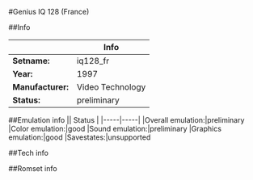 #Genius IQ 128 (France)

##Info

||Info|
|-----|-----|
|**Setname:**|iq128_fr
|**Year:**|1997
|**Manufacturer:**|Video Technology
|**Status:**|preliminary

##Emulation info
|| Status |
|-----|-----|
|Overall emulation:|preliminary
|Color emulation:|good
|Sound emulation:|preliminary
|Graphics emulation:|good
|Savestates:|unsupported

##Tech info

##Romset info

<!--- START OF EDITED COMMENT DO NOT TOUCH TEXT ABOVE-->
